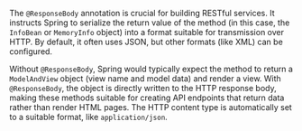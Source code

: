 The `@ResponseBody` annotation is crucial for building RESTful services. It instructs Spring to serialize the return value of the method (in this case, the `InfoBean` or `MemoryInfo` object) into a format suitable for transmission over HTTP. By default, it often uses JSON, but other formats (like XML) can be configured.

Without `@ResponseBody`, Spring would typically expect the method to return a `ModelAndView` object (view name and model data) and render a view. With `@ResponseBody`, the object is directly written to the HTTP response body, making these methods suitable for creating API endpoints that return data rather than render HTML pages. The HTTP content type is automatically set to a suitable format, like `application/json`.